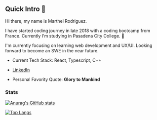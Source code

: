 ## Quick Intro 👋
 Hi there, my name is Marthel Rodriguez. 
 
 I have started coding journey in late 2018 with a coding bootcamp from France. Currently I'm studying in Pasadena City College. 🏫
 
 I'm currently focusing on learning web development and UX/UI. Looking forward to become an SWE in the near future.
 - Current Tech Stack: React, Typescript, C++
 
 -  [LinkedIn](https://www.linkedin.com/in/marrodri95)
 
 - Personal Favority Quote: **Glory to Mankind**

### Stats
 
[![Anurag's GitHub stats](https://github-readme-stats.vercel.app/api?username=marrodri)](https://github.com/anuraghazra/github-readme-stats)


[![Top Langs](https://github-readme-stats.vercel.app/api/top-langs/?username=marrodri&langs_count=4&hide=c,html,css,Roff,Objective-c,Makefile,Dart,c#)](https://github.com/anuraghazra/github-readme-stats)

<!--
**marrodri/marrodri** is a ✨ _special_ ✨ repository because its `README.md` (this file) appears on your GitHub profile.

Here are some ideas to get you started:

- 🔭 I’m currently working on ...
- 🌱 I’m currently learning ...
- 👯 I’m looking to collaborate on ...
- 🤔 I’m looking for help with ...
- 💬 Ask me about ...
- 📫 How to reach me: ...
- 😄 Pronouns: ...
- ⚡ Fun fact: ...
-->
